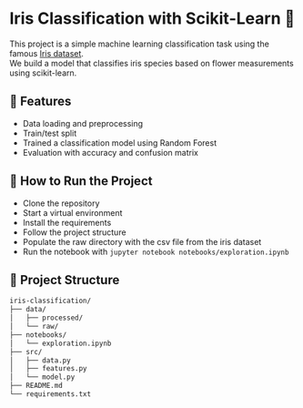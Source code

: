 # Iris Classification with Scikit-Learn 🌸

This project is a simple machine learning classification task using the famous [Iris dataset](https://archive.ics.uci.edu/ml/datasets/iris).  
We build a model that classifies iris species based on flower measurements using scikit-learn.

## 🧠 Features
- Data loading and preprocessing
- Train/test split
- Trained a classification model using Random Forest
- Evaluation with accuracy and confusion matrix

## 🚀 How to Run the Project
- Clone the repository
- Start a virtual environment
- Install the requirements
- Follow the project structure
- Populate the raw directory with the csv file from the iris dataset
- Run the notebook with `jupyter notebook notebooks/exploration.ipynb`

## 📁 Project Structure

```bash
iris-classification/
├── data/
│   ├── processed/
│   └── raw/
├── notebooks/
│   └── exploration.ipynb
├── src/
│   ├── data.py
│   ├── features.py
│   └── model.py
├── README.md
└── requirements.txt
